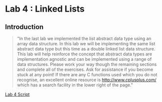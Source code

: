 # Lab 4 : Linked Lists

## Introduction

> "In the last lab we implemented the list abstract data type using an array data structure. In this lab we will be implementing the same list abstract data type but this time as a double linked list data structure. This lab will help reinforce the concept that abstract data types are implementation agnostic and can be implemented using a range of data structures. Please work your way though the remaining sections and complete all of the exercises. Ask for assistance if you become stuck at any point! If there are any C functions used which you do not recognise, an excellent online resource is http://www.cplusplus.com/ which has a search facility in the lower right of the page."

[Lab 4 Script ](http://www.elec.york.ac.uk/internal_web/meng/yr2/modules/DSA/DSA/Labs/Scripts/Lab4-LinkedLists.pdf)
